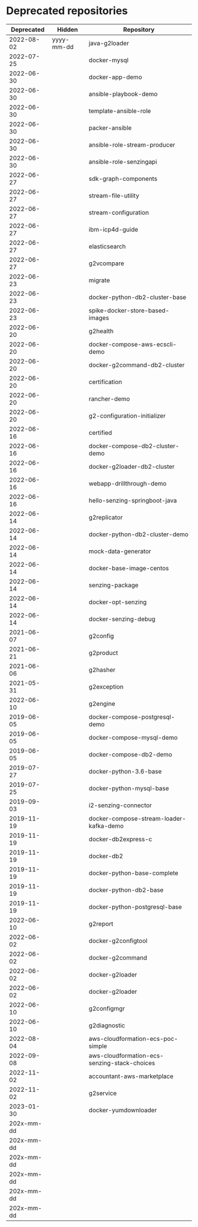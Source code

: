 # Deprecated repositories



| Deprecated | Hidden     | Repository                                   |
|------------|------------|----------------------------------------------|
| 2022-08-02 | yyyy-mm-dd | java-g2loader                                |
| 2022-07-25 |            | docker-mysql                                 |
| 2022-06-30 |            | docker-app-demo                              |
| 2022-06-30 |            | ansible-playbook-demo                        |
| 2022-06-30 |            | template-ansible-role                        |
| 2022-06-30 |            | packer-ansible                               |
| 2022-06-30 |            | ansible-role-stream-producer                 |
| 2022-06-30 |            | ansible-role-senzingapi                      |
| 2022-06-27 |            | sdk-graph-components                         |
| 2022-06-27 |            | stream-file-utility                          |
| 2022-06-27 |            | stream-configuration                         |
| 2022-06-27 |            | ibm-icp4d-guide                              |
| 2022-06-27 |            | elasticsearch                                |
| 2022-06-27 |            | g2vcompare                                   |
| 2022-06-23 |            | migrate                                      |
| 2022-06-23 |            | docker-python-db2-cluster-base               |
| 2022-06-23 |            | spike-docker-store-based-images              |
| 2022-06-20 |            | g2health                                     |
| 2022-06-20 |            | docker-compose-aws-ecscli-demo               |
| 2022-06-20 |            | docker-g2command-db2-cluster                 |
| 2022-06-20 |            | certification                                |
| 2022-06-20 |            | rancher-demo                                 |
| 2022-06-20 |            | g2-configuration-initializer                 |
| 2022-06-16 |            | certified                                    |
| 2022-06-16 |            | docker-compose-db2-cluster-demo              |
| 2022-06-16 |            | docker-g2loader-db2-cluster                  |
| 2022-06-16 |            | webapp-drillthrough-demo                     |
| 2022-06-16 |            | hello-senzing-springboot-java                |
| 2022-06-14 |            | g2replicator                                 |
| 2022-06-14 |            | docker-python-db2-cluster-demo               |
| 2022-06-14 |            | mock-data-generator                          |
| 2022-06-14 |            | docker-base-image-centos                     |
| 2022-06-14 |            | senzing-package                              |
| 2022-06-14 |            | docker-opt-senzing                           |
| 2022-06-14 |            | docker-senzing-debug                         |
| 2021-06-07 |            | g2config                                     |
| 2021-06-21 |            | g2product                                    |
| 2021-06-06 |            | g2hasher                                     |
| 2021-05-31 |            | g2exception                                  |
| 2022-06-10 |            | g2engine                                     |
| 2019-06-05 |            | docker-compose-postgresql-demo               |
| 2019-06-05 |            | docker-compose-mysql-demo                    |
| 2019-06-05 |            | docker-compose-db2-demo                      |
| 2019-07-27 |            | docker-python-3.6-base                       |
| 2019-07-25 |            | docker-python-mysql-base                     |
| 2019-09-03 |            | i2-senzing-connector                         |
| 2019-11-19 |            | docker-compose-stream-loader-kafka-demo      |
| 2019-11-19 |            | docker-db2express-c                          |
| 2019-11-19 |            | docker-db2                                   |
| 2019-11-19 |            | docker-python-base-complete                  |
| 2019-11-19 |            | docker-python-db2-base                       |
| 2019-11-19 |            | docker-python-postgresql-base                |
| 2022-06-10 |            | g2report                                     |
| 2022-06-02 |            | docker-g2configtool                          |
| 2022-06-02 |            | docker-g2command                             |
| 2022-06-02 |            | docker-g2loader                              |
| 2022-06-02 |            | docker-g2loader                              |
| 2022-06-10 |            | g2configmgr                                  |
| 2022-06-10 |            | g2diagnostic                                 |
| 2022-08-04 |            | aws-cloudformation-ecs-poc-simple            |
| 2022-09-08 |            | aws-cloudformation-ecs-senzing-stack-choices |
| 2022-11-02 |            | accountant-aws-marketplace                   |
| 2022-11-02 |            | g2service                                    |
| 2023-01-30 |            | docker-yumdownloader                         |
| 202x-mm-dd |            |                                              |
| 202x-mm-dd |            |                                              |
| 202x-mm-dd |            |                                              |
| 202x-mm-dd |            |                                              |
| 202x-mm-dd |            |                                              |
| 202x-mm-dd |            |                                              |

